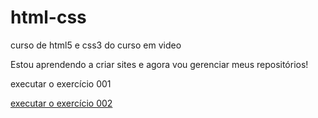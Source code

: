 # html-css
 curso de html5 e css3 do curso em video

 Estou aprendendo a criar sites e agora vou gerenciar meus repositórios!

 <a herf = "https://gomesyago.github.io/html-css/exercicios/ex001/index.html"> executar o exercício 001</a>

<a href="https://gomesyago.github.io/html-css/exercicios/ex002/index.html">executar o exercício 002</a>